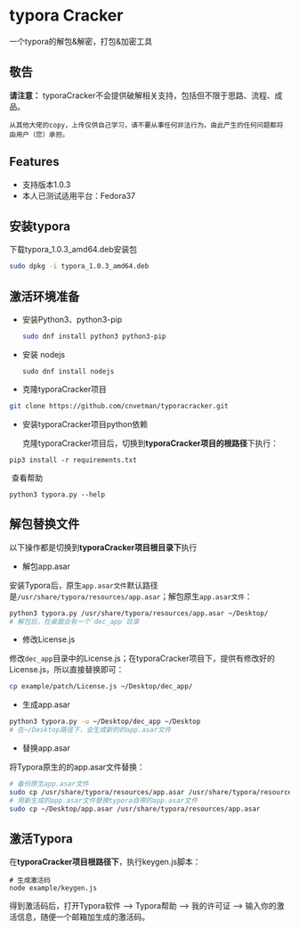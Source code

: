 # typora Cracker

一个typora的解包&解密，打包&加密工具

## 敬告

**请注意：** typoraCracker不会提供破解相关支持，包括但不限于思路、流程、成品。

```
从其他大佬的copy，上传仅供自己学习，请不要从事任何非法行为。由此产生的任何问题都将由用户（您）承担。
```

## Features

- 支持版本1.0.3
- 本人已测试适用平台：Fedora37


## 安装typora
下载typora_1.0.3_amd64.deb安装包

```sh
sudo dpkg -i typora_1.0.3_amd64.deb
```

## 激活环境准备

- 安装Python3、python3-pip

  ```sh
  sudo dnf install python3 python3-pip
  ```

- 安装 nodejs

  ```shell
  sudo dnf install nodejs

- 克隆typoraCracker项目

```sh
git clone https://github.com/cnvetman/typoracracker.git
```

- 安装typoraCracker项目python依赖

  克隆typoraCracker项目后，切换到**typoraCracker项目的根路径**下执行：

```shell
pip3 install -r requirements.txt
```

​		查看帮助

```shell
python3 typora.py --help
```

## 解包替换文件

以下操作都是切换到**typoraCracker项目根目录下**执行

- 解包app.asar

安装Typora后，原生`app.asar文件`默认路径是`/usr/share/typora/resources/app.asar`；解包原生`app.asar文件`：

```sh
python3 typora.py /usr/share/typora/resources/app.asar ~/Desktop/  
# 解包后，在桌面会有一个`dec_app`目录
```

- 修改License.js

修改`dec_app`目录中的License.js；在typoraCracker项目下，提供有修改好的License.js，所以直接替换即可：

```sh
cp example/patch/License.js ~/Desktop/dec_app/
```

- 生成app.asar

```sh
python3 typora.py -u ~/Desktop/dec_app ~/Desktop
# 在~/Desktop路径下，会生成新的的app.asar文件
```

- 替换app.asar

将Typora原生的的app.asar文件替换：

```sh
# 备份原生app.asar文件
sudo cp /usr/share/typora/resources/app.asar /usr/share/typora/resources/app.asar.bak    
# 用新生成的app.asar文件替换typora自带的app.asar文件
sudo cp ~/Desktop/app.asar /usr/share/typora/resources/app.asar         
```

## 激活Typora

在**typoraCracker项目根路径下**，执行keygen.js脚本：

```shell
# 生成激活码
node example/keygen.js
```

得到激活码后，打开Typora软件 --> Typora帮助 --> 我的许可证 --> 输入你的激活信息，随便一个邮箱加生成的激活码。
